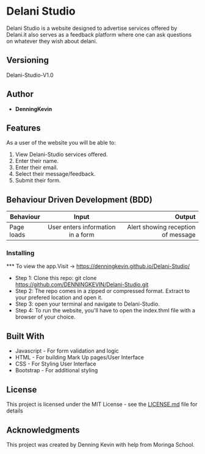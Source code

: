 # Delani Studio


  Delani Studio is a website designed to advertise services offered by Delani.it also serves as a feedback platform where one can ask questions on whatever they wish about delani.

## Versioning

 Delani-Studio-V1.0

## Author

* **DenningKevin**

## Features


As a user of the website you will be able to:

1. View Delani-Studio services offered.
2. Enter their name.
3. Enter their email.
4. Select their message/feedback.
5. Submit their form.


## Behaviour Driven Development (BDD)
|Behaviour 	           |    Input 	                 |       Output          |
|----------------------------------------------|:-----------------------------------:|-----------------------------:|       
|Page loads	                           |   User enters information in a form                            |       Alert showing reception of message  |                        |


### Installing

*** To view the app.Visit -> https://denningkevin.github.io/Delani-Studio/
* Step 1:
Clone this repo: git clone https://github.com/DENNINGKEVIN/Delani-Studio.git
* Step 2:
The repo comes in a zipped or compressed format. Extract to your prefered location and open it.
* Step 3:
open your terminal and navigate to Delani-Studio.
* Step 4:
To run the website, you'll have to open the index.thml file with a browser of your choice.


## Built With

* Javascript - For form validation and logic
* HTML - For building Mark Up pages/User Interface
* CSS - For Styling User Interface
* Bootstrap - For additional styling


## License

This project is licensed under the MIT License - see the [LICENSE.md](LICENSE.md) file for details

## Acknowledgments
This project was created by Denning Kevin with help from Moringa School.
